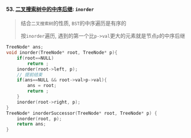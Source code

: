 #### 53. [二叉搜索树中的中序后继](https://leetcode.cn/problems/P5rCT8/): `inorder`

> 结合`二叉搜索树`的性质, `BST`的中序遍历是有序的
> 
> 按`inorder`遍历, 遇到的第一个比`p->val`更大的元素就是节点`p`的中序后继

```CPP
TreeNode* ans;
void inorder(TreeNode* root, TreeNode* p){
    if(root==NULL)
        return ;
    inorder(root->left, p);
    // 提前结束
    if(ans==NULL && root->val>p->val){
        ans = root;
        return ;
    }
    inorder(root->right, p);
}
TreeNode* inorderSuccessor(TreeNode* root, TreeNode* p) {
    inorder(root, p);
    return ans;
}
```
